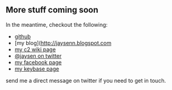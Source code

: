 ## More stuff coming soon

In the meantime, checkout the following:
- [github](https://github.com/jaysen)
- [my blog](http://jaysenn.blogspot.com
- [my c2 wiki page](http://wiki.c2.com/?JaysenNaidoo) 
- [@jaysen on twitter](http://twitter.com/jaysen)
- [my facebook page](https://facebook.com/jaysenn)
- [my keybase page](https://keybase.io/jaysen)

send me a direct message on twitter if you need to get in touch.
